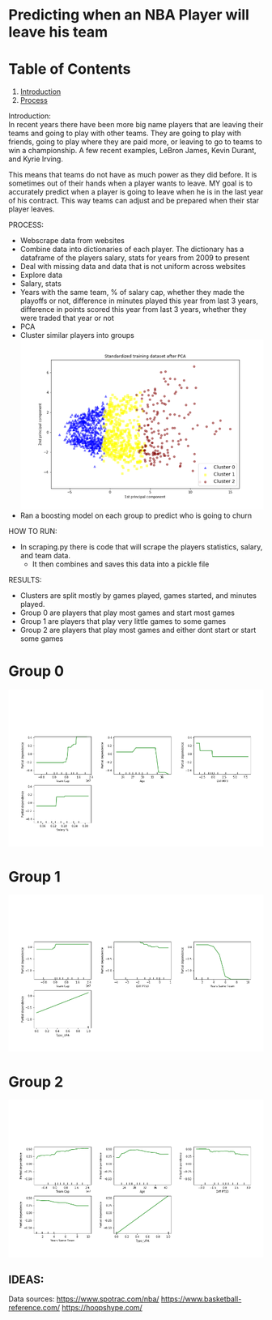 # Predicting when an NBA Player will leave his team

# Table of Contents
1. [Introduction](#intro)
2. [Process](#process)


Introduction: <a name="intro"></a>  
In recent years there have been more big name players that are leaving their teams and going to play with other teams. They are going to play with friends, going to play where they are paid more, or leaving to go to teams to win a championship. A few recent examples, LeBron James, Kevin Durant, and Kyrie Irving.

This means that teams do not have as much power as they did before. It is sometimes out of their hands when a player wants to leave. MY goal is to accurately predict when a player is going to leave when he is in the last year of his contract. This way teams can adjust and be prepared when their star player leaves.


PROCESS: <a name="process"></a>  
- Webscrape data from websites
- Combine data into dictionaries of each player. The dictionary has a dataframe of the players salary, stats for years from 2009 to present
- Deal with missing data and data that is not uniform across websites
- Explore data
- Salary, stats
- Years with the same team, % of salary cap, whether they made the playoffs or not, difference in minutes played this year from last 3 years, difference in points scored this year from last 3 years, whether they were traded that year or not
- PCA
- Cluster similar players into groups
![](clusters_pca.png)
- Ran a boosting model on each group to predict who is going to churn

HOW TO RUN:
- In scraping.py there is code that will scrape the players statistics, salary, and team data.
    - It then combines and saves this data into a pickle file

RESULTS:  
- Clusters are split mostly by games played, games started, and minutes played.
- Group 0 are players that play most games and start most games
- Group 1 are players that play very little games to some games
- Group 2 are players that play most games and either dont start or start some games
# Group 0
![](cluster0_important_depend.png)
# Group 1
![](cluster1_important_depend.png)
# Group 2
![](cluster2_important_depend.png)

IDEAS:  
- 

Data sources:
https://www.spotrac.com/nba/
https://www.basketball-reference.com/
https://hoopshype.com/